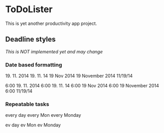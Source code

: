 ToDoLister
==========
This is yet another productivity app project.


Deadline styles
---------------

*This is NOT implemented yet and may change*

### Date based formatting

19&#46; 11&#46; 2014
19&#46; 11&#46; 14
19 Nov 2014
19 November 2014
11/19/14

6:00 19. 11. 2014
6:00 19. 11. 14
6:00 19 Nov 2014
6:00 19 November 2014
6:00 11/19/14

### Repeatable tasks

every day
every Mon
every Monday

ev day
ev Mon
ev Monday